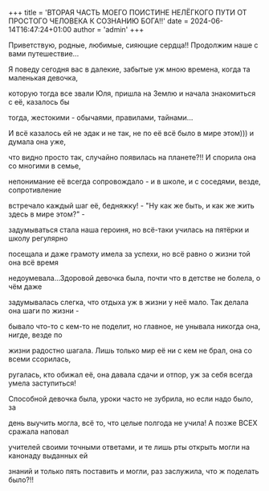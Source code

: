 +++
title = 'ВТОРАЯ ЧАСТЬ МОЕГО ПОИСТИНЕ НЕЛЁГКОГО ПУТИ ОТ ПРОСТОГО ЧЕЛОВЕКА К СОЗНАНИЮ БОГА!!'
date = 2024-06-14T16:47:24+01:00
author = 'admin'
+++

Приветствую, родные, любимые, сияющие сердца!! Продолжим наше с вами путешествие...

Я поведу сегодня вас в далекие, забытые уж мною времена, когда та маленькая девочка, 

которую тогда все звали Юля, пришла на Землю и начала знакомиться с её, казалось бы 

тогда, жестокими - обычаями, правилами, тайнами...

И всё казалось ей не эдак и не так, не по её всё было в мире этом))) и думала она уже, 

что видно просто так, случайно появилась на планете?!! И спорила она со многими в семье, 

непонимание её всегда сопровождало - и в школе, и с соседями, везде, сопротивление 

встречало каждый шаг её, бедняжку! - "Ну как же быть, и как же жить здесь в мире этом?" - 

задумываться стала наша героиня, но всё-таки училась на пятёрки и школу регулярно 

посещала и даже грамоту имела за успехи, но всё равно о жизни той она всё время 

недоумевала...Здоровой девочка была, почти что в детстве не болела, о чём даже 

задумывалась слегка, что отдыха уж в жизни у неё мало. Так делала она шаги по жизни - 

бывало что-то с кем-то не поделит, но главное, не унывала никогда она, нигде, везде по 

жизни радостно шагала. Лишь только мир её ни с кем не брал, она со всеми ссорилась,

ругалась, кто обижал её, она давала сдачи и отпор, уж за себя всегда умела заступиться! 

Способной девочка была, уроки часто не зубрила, но если надо было, за 

день выучить могла, всё то, что целые полгода не учила! А позже ВСЕХ сражала наповал

учителей своими точными ответами, и те лишь рты открыть могли на канонаду выданных ей 

знаний и только пять поставить и могли, раз заслужила, что ж поделать было?!!